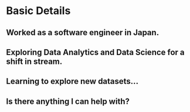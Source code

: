 # Basic Details
## Worked as a software engineer in Japan.
## Exploring Data Analytics and Data Science for a shift in stream.
## Learning to explore new datasets...
## Is there anything I can help with?
